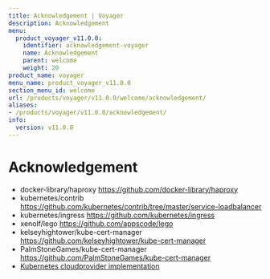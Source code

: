 ```yaml
---
title: Acknowledgement | Voyager
description: Acknowledgement
menu:
  product_voyager_v11.0.0:
    identifier: acknowledgement-voyager
    name: Acknowledgement
    parent: welcome
    weight: 20
product_name: voyager
menu_name: product_voyager_v11.0.0
section_menu_id: welcome
url: /products/voyager/v11.0.0/welcome/acknowledgement/
aliases:
- /products/voyager/v11.0.0/acknowledgement/
info:
  version: v11.0.0
---
```


# Acknowledgement

 - docker-library/haproxy https://github.com/docker-library/haproxy
 - kubernetes/contrib https://github.com/kubernetes/contrib/tree/master/service-loadbalancer
 - kubernetes/ingress https://github.com/kubernetes/ingress
 - xenolf/lego https://github.com/appscode/lego
 - kelseyhightower/kube-cert-manager https://github.com/kelseyhightower/kube-cert-manager
 - PalmStoneGames/kube-cert-manager https://github.com/PalmStoneGames/kube-cert-manager
 - [Kubernetes cloudprovider implementation](https://github.com/kubernetes/kubernetes/tree/master/pkg/cloudprovider)
